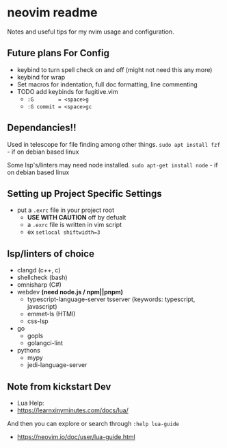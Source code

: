 # neovim readme
Notes and useful tips for my nvim usage and configuration.

## Future plans For Config
- keybind to turn spell check on and off (might not need this any more)
- keybind for wrap
- Set macros for indentation, full doc formatting, line commenting
-  TODO  add keybinds for fugitive.vim
    - `:G        = <space>g`
    - `:G commit = <space>gc`

## Dependancies!!
Used in telescope for file finding among other things.
`sudo apt install fzf` - if on debian based linux

Some lsp's/linters may need node installed.
`sudo apt-get install node` - if on debian based linux

## Setting up Project Specific Settings
- put a `.exrc` file in your project root
    - **USE WITH CAUTION** off by defualt 
    - a `.exrc` file is written in vim script
    - ex `setlocal shiftwidth=3`

## lsp/linters of choice
- clangd        (c++, c)
- shellcheck    (bash)
- omnisharp     (C#)
- webdev **(need node.js / npm||pnpm)**
    - typescript-language-server tsserver (keywords: typescript, javascript)
    - emmet-ls      (HTMl)
    - css-lsp
- go
    - gopls
    - golangci-lint
- pythons
    - mypy
    - jedi-language-server

## Note from kickstart Dev
- Lua Help:
- https://learnxinyminutes.com/docs/lua/

And then you can explore or search through `:help lua-guide`
- https://neovim.io/doc/user/lua-guide.html

